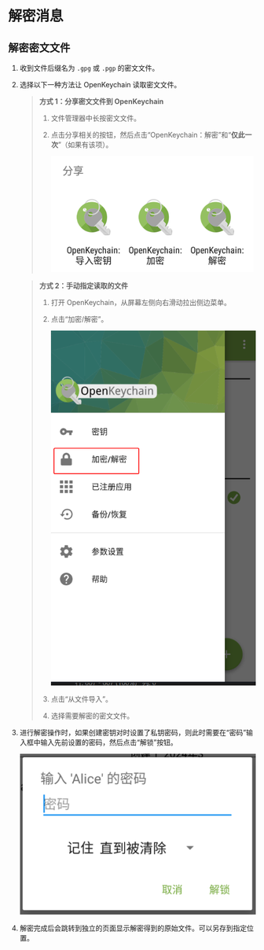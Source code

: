 # 解密消息

## 解密密文文件

1. 收到文件后缀名为 `.gpg` 或 `.pgp` 的密文文件。

2. 选择以下一种方法让 OpenKeychain 读取密文文件。

    > **方式 1：分享密文文件到 OpenKeychain**
    >
    > 1. 文件管理器中长按密文文件。
    > 2. 点击分享相关的按钮，然后点击“OpenKeychain：解密”和“**仅此一次**”（如果有该项）。
    >
    >    ![使用 OpenKeychain 处理消息或密文](shared/using-openkeychain-to-handle-message.png)

    > **方式 2：手动指定读取的文件**
    >
    > 1. 打开 OpenKeychain，从屏幕左侧向右滑动拉出侧边菜单。
    > 2. 点击“加密/解密”。
    >
    >    ![加密/解密”](shared/encrypting-and-decrypting.png)
    >
    > 3. 点击“从文件导入”。
    > 4. 选择需要解密的密文文件。

3. 进行解密操作时，如果创建密钥对时设置了私钥密码，则此时需要在“密码”输入框中输入先前设置的密码，然后点击“解锁”按钮。

    ![输入私钥密码](shared/entering-private-key-passphrase.png)

4. 解密完成后会跳转到独立的页面显示解密得到的原始文件。可以另存到指定位置。